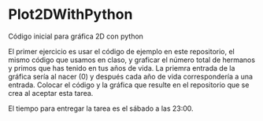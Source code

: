 # Plot2DWithPython
Código inicial para gráfica 2D con python

El primer ejercicio es usar el código de ejemplo en este repositorio, el mismo código que usamos en claso, y graficar el número total de hermanos y primos que has tenido en tus años de vida. La priemra entrada de la gráfica sería al nacer (0) y después cada año de vida correspondería a una entrada. Colocar el código y la gráfica que resulte en el repositorio que se crea al aceptar esta tarea.

El tiempo para entregar la tarea es el sábado a las 23:00.
